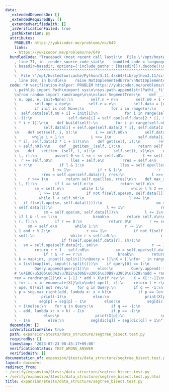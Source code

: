 ```yaml
---
data:
  _extendedDependsOn: []
  _extendedRequiredBy: []
  _extendedVerifiedWith: []
  _isVerificationFailed: true
  _pathExtension: py
  attributes:
    PROBLEM: https://yukicoder.me/problems/no/649
    links:
    - https://yukicoder.me/problems/no/649
  bundledCode: "Traceback (most recent call last):\n  File \"/opt/hostedtoolcache/Python/3.11.4/x64/lib/python3.11/site-packages/onlinejudge_verify/documentation/build.py\"\
    , line 71, in _render_source_code_stat\n    bundled_code = language.bundle(stat.path,\
    \ basedir=basedir, options={'include_paths': [basedir]}).decode()\n          \
    \         ^^^^^^^^^^^^^^^^^^^^^^^^^^^^^^^^^^^^^^^^^^^^^^^^^^^^^^^^^^^^^^^^^^^^^^^^^^^^^^^^^\n\
    \  File \"/opt/hostedtoolcache/Python/3.11.4/x64/lib/python3.11/site-packages/onlinejudge_verify/languages/python.py\"\
    , line 108, in bundle\n    raise NotImplementedError\nNotImplementedError\n"
  code: "# verification-helper: PROBLEM https://yukicoder.me/problems/no/649\n\nfrom\
    \ pathlib import Path\nimport sys\n\nsys.path.append(str(Path(__file__).resolve().parent.parent.parent.parent))\n\
    \nfrom random import randrange\n\n\nclass SegmentTree:\n    def __init__(self,\
    \ n, ope, e, init=None):\n        self.n = n\n        self.n0 = 1 << (n - 1).bit_length()\n\
    \        self.ope = ope\n        self.e = e\n        self.data = [e] * (2 * self.n0)\n\
    \        if init is not None:\n            for i in range(n):\n              \
    \  self.data[self.n0 + i] = init[i]\n            for i in range(self.n0 - 1, 0,\
    \ -1):\n                self.data[i] = self.ope(self.data[2 * i], self.data[2\
    \ * i + 1])\n\n    def build(self):\n        for i in range(self.n0 - 1, 0, -1):\n\
    \            self.data[i] = self.ope(self.data[2 * i], self.data[2 * i + 1])\n\
    \n    def set(self, i, x):\n        i += self.n0\n        self.data[i] = x\n \
    \       while i > 1:\n            i >>= 1\n            self.data[i] = self.ope(self.data[2\
    \ * i], self.data[2 * i + 1])\n\n    def get(self, i):\n        return self.data[i\
    \ + self.n0]\n\n    def __getitem__(self, i):\n        return self.data[i + self.n0]\n\
    \n    def __setitem__(self, i, x):\n        self.set(i, x)\n\n    def prod(self,\
    \ l, r):\n        assert 0 <= l <= r <= self.n0\n        l += self.n0\n      \
    \  r += self.n0\n        lles = self.e\n        rres = self.e\n        while l\
    \ < r:\n            if l & 1:\n                lles = self.ope(lles, self.data[l])\n\
    \                l += 1\n            if r & 1:\n                r -= 1\n     \
    \           rres = self.ope(self.data[r], rres)\n            l >>= 1\n       \
    \     r >>= 1\n        return self.ope(lles, rres)\n\n    def max_right(self,\
    \ l, f):\n        if l == self.n:\n            return self.n\n        l += self.n0\n\
    \        sm = self.e\n        while 1:\n            while l % 2 == 0:\n      \
    \          l >>= 1\n            if not f(self.ope(sm, self.data[l])):\n      \
    \          while l < self.n0:\n                    l <<= 1\n                 \
    \   if f(self.ope(sm, self.data[l])):\n                        sm = self.ope(sm,\
    \ self.data[l])\n                        l += 1\n                return l - self.n0\n\
    \            sm = self.ope(sm, self.data[l])\n            l += 1\n           \
    \ if l & -l == l:\n                break\n        return self.n\n\n    def min_left(self,\
    \ r, f):\n        if r == 0:\n            return 0\n        r += self.n0\n   \
    \     sm = self.e\n        while 1:\n            r -= 1\n            while r >\
    \ 1 and r % 2:\n                r >>= 1\n            if not f(self.ope(self.data[r],\
    \ sm)):\n                while r < self.n0:\n                    r = 2 * r + 1\n\
    \                    if f(self.ope(self.data[r], sm)):\n                     \
    \   sm = self.ope(self.data[r], sm)\n                        r -= 1\n        \
    \        return r + 1 - self.n0\n            sm = self.ope(self.data[r], sm)\n\
    \            if r & -r == r:\n                break\n        return 0\n\n\nQ,\
    \ k = map(int, input().split())\nQuery = []\nX = []\nfor _ in range(Q):\n    query\
    \ = list(map(int, input().split()))\n    if query[0] == 1:\n        X.append(query[1])\n\
    \        Query.append(query[1])\n    else:\n        Query.append(-1)\n\nX = sorted(set(X))\n\
    # \u4E8C\u5206\u63A2\u7D22\u306E\u30C6\u30B9\u30C8\u7528\nadd = randrange(100)\n\
    rev = randrange(2)\nX = [-1] * add + X\nif rev:\n    X = X[::-1]\ndic = {x: i\
    \ for i, x in enumerate(X)}\n\n\ndef ope(l, r):\n    return l + r\n\n\nseg = SegmentTree(len(X),\
    \ ope, 0)\nif not rev:\n    for q in Query:\n        if q == -1:\n           \
    \ p = seg.max_right(add, lambda x: x < k)\n            if p == len(X):\n     \
    \           print(-1)\n            else:\n                print(X[p])\n      \
    \          seg[p] = seg[p] - 1\n        else:\n            seg[dic[q]] = seg[dic[q]]\
    \ + 1\nelse:\n    for q in Query:\n        if q == -1:\n            p = seg.min_left(len(X)\
    \ - add, lambda x: x < k) - 1\n            if p == -1:\n                print(-1)\n\
    \            else:\n                print(X[p])\n                seg[p] = seg[p]\
    \ - 1\n        else:\n            seg[dic[q]] = seg[dic[q]] + 1\n"
  dependsOn: []
  isVerificationFile: true
  path: expansion/$tests/data_structure/segtree_bisect.test.py
  requiredBy: []
  timestamp: '2023-07-23 08:45:17+09:00'
  verificationStatus: TEST_WRONG_ANSWER
  verifiedWith: []
documentation_of: expansion/$tests/data_structure/segtree_bisect.test.py
layout: document
redirect_from:
- /verify/expansion/$tests/data_structure/segtree_bisect.test.py
- /verify/expansion/$tests/data_structure/segtree_bisect.test.py.html
title: expansion/$tests/data_structure/segtree_bisect.test.py
---
```

